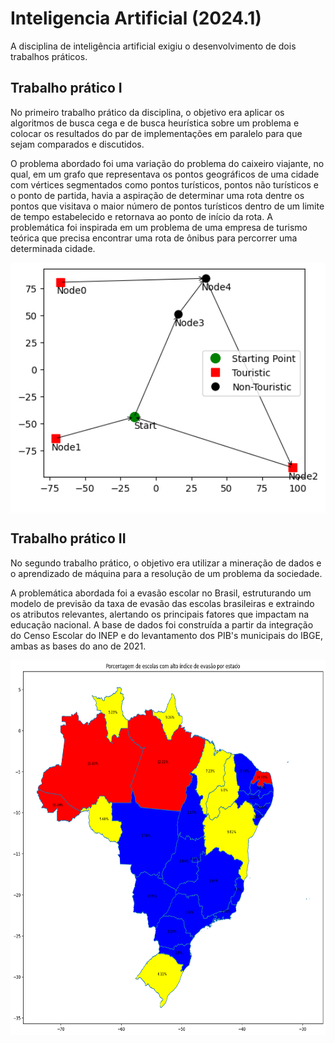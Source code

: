 # Inteligencia Artificial (2024.1)

A disciplina de inteligência artificial exigiu o desenvolvimento de dois trabalhos práticos.

## Trabalho prático I

No primeiro trabalho prático da disciplina, o objetivo era aplicar os algoritmos de busca cega e de busca heurística sobre um problema e colocar os resultados do par de implementações em paralelo para que sejam comparados e discutidos.

O problema abordado foi uma variação do problema do caixeiro viajante, no qual, em um grafo que representava os pontos geográficos de uma cidade com vértices segmentados como pontos turísticos, pontos não turísticos e o ponto de partida, havia a aspiração de determinar uma rota dentre os pontos que visitava o maior número de pontos turísticos dentro de um limite de tempo estabelecido e retornava ao ponto de início da rota. A problemática foi inspirada em um problema de uma empresa de turismo teórica que precisa encontrar uma rota de ônibus para percorrer uma determinada cidade.

<div align = "center">
        <img src="img/Graph.png" 
                alt="Picture" 
                width="auto" 
                height="400" 
                style="display: block; margin: 0 auto" />
</div>

## Trabalho prático II

No segundo trabalho prático, o objetivo era utilizar a mineração de dados e o aprendizado de máquina para a resolução de um problema da sociedade.

A problemática abordada foi a evasão escolar no Brasil, estruturando um modelo de previsão da taxa de evasão das escolas brasileiras e extraindo os atributos relevantes, alertando os principais fatores que impactam na educação nacional. A base de dados foi construída a partir da integração do Censo Escolar do INEP e do levantamento dos PIB's municipais do IBGE, ambas as bases do ano de 2021.

<div align = "center">
        <img src="img/Map.png" 
                alt="Picture" 
                width="auto" 
                height="600" 
                style="display: block; margin: 0 auto" />
</div>
